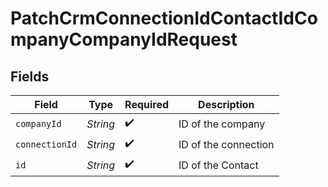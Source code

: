 # PatchCrmConnectionIdContactIdCompanyCompanyIdRequest


## Fields

| Field                | Type                 | Required             | Description          |
| -------------------- | -------------------- | -------------------- | -------------------- |
| `companyId`          | *String*             | :heavy_check_mark:   | ID of the company    |
| `connectionId`       | *String*             | :heavy_check_mark:   | ID of the connection |
| `id`                 | *String*             | :heavy_check_mark:   | ID of the Contact    |